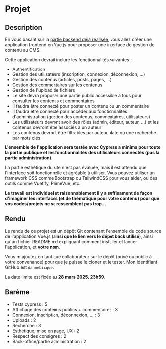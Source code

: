 # Projet

## Description

En vous basant sur la [partie backend déjà réalisée](https://wra506d.gitbook.io/wra506d), vous allez créer une application frontend en Vue.js pour proposer une interface de gestion de contenu au CMS.

Cette application devrait inclure les fonctionnalités suivantes :

- Authentification
- Gestion des utilisateurs (inscription, connexion, déconnexion, ...)
- Gestion des contenus (articles, posts, pages, ...)
- Gestion des commentaires sur les contenus
- Gestion de l'upload de fichiers
- Le site devra proposer une partie public accessible à tous pour consulter les contenus et commentaires
- Il faudra être connecté pour poster un contenu ou un commentaire
- Il faudra être connecté pour accéder aux fonctionnalités d'administration (gestion des contenus, commentaires, utilisateurs)
- Les utilisateurs devront avoir des rôles (admin, éditeur, auteur, ...) et les contenus devront être associés à un auteur
- Les contenus devront être filtrables par auteur, date ou une recherche par mots clés

**L'ensemble de l'application sera testée avec Cypress a minima pour toute la partie publique et les fonctionnalités des utilisateurs connectés (pas la partie administration).**

La partie esthétique du site n'est pas évaluée, mais il est attendu que l'interface soit fonctionnelle et agréable à utiliser. Vous pouvez utiliser un framework CSS comme Bootstrap ou TailwindCSS pour vous aider, ou des outils comme Vuetify, PrimeVue, etc.

**Le travail est individuel et raisonnablement il y a suffisament de façon d'imaginer les interfaces (et de thématique pour votre contenu) pour que vos codes/projets ne se ressemblent pas trop...**

## Rendu

Le rendu de ce projet est un dépôt Git contenant l'ensemble du code source de l'application Vue.js (**ainsi que le lien vers le dépôt back utilisé**), ainsi qu'un fichier README.md expliquant comment installer et lancer l'application, et **votre nom**.

Vous m'ajoutez en tant que collaborateur sur le dépôt (privé ou public à votre convenance) pour que je puisse le cloner et le tester. Mon identifiant GitHub est `dannebicque`.

La date limite est fixée au **28 mars 2025, 23h59**.

## Barème

- Tests cypress : 5
- Affichage des contenus publics + commentaires : 3
- Connexion, inscription, déconnexion, ... : 3
- Uploads : 2
- Recherche : 3
- Esthétique, mise en page, UX : 2
- Respect des consignes : 2
- Back-office/partie administration : 2
